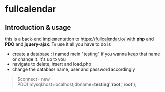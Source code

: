 # fullcalendar
## Introduction & usage
this is a back-end implementation to https://fullcalendar.io/ with **php** and **PDO** and **jquery-ajax**. To use it all you have to do is:
- create a database : i named mein "testing" if you wanna keep that name or change it, it's up to you
- navigate to delete, insert and load.php
- change the database name, user and password accordingly 
> $connect= new PDO('mysql:host=localhost;dbname=**testing**','**root**','**root**');
